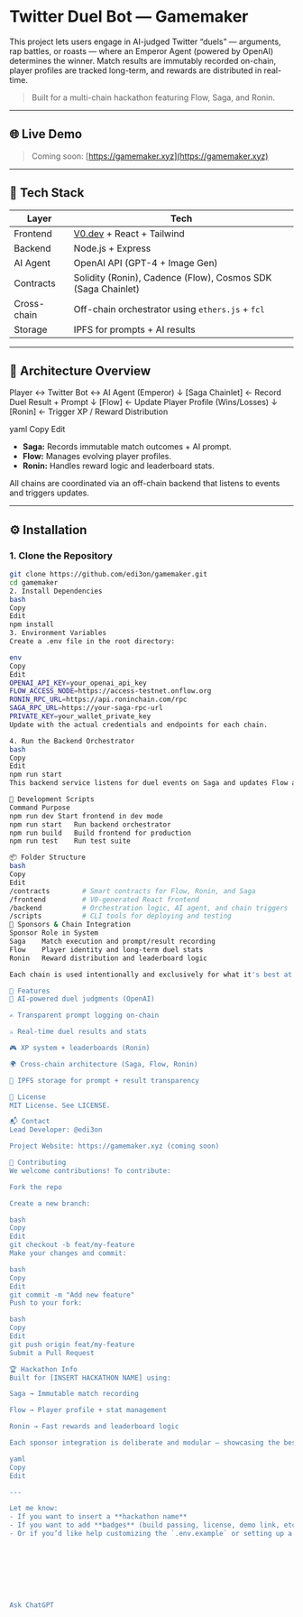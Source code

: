 #  Twitter Duel Bot — Gamemaker

This project lets users engage in AI-judged Twitter “duels” — arguments, rap battles, or roasts — where an Emperor Agent (powered by OpenAI) determines the winner. Match results are immutably recorded on-chain, player profiles are tracked long-term, and rewards are distributed in real-time.

> Built for a multi-chain hackathon featuring Flow, Saga, and Ronin.

---

## 🌐 Live Demo

> Coming soon: [https://gamemaker.xyz](https://gamemaker.xyz)

---

## 🔗 Tech Stack

| Layer       | Tech                           |
|------------|--------------------------------|
| Frontend   | [V0.dev](https://v0.dev) + React + Tailwind |
| Backend    | Node.js + Express              |
| AI Agent   | OpenAI API (GPT-4 + Image Gen) |
| Contracts  | Solidity (Ronin), Cadence (Flow), Cosmos SDK (Saga Chainlet) |
| Cross-chain| Off-chain orchestrator using `ethers.js` + `fcl` |
| Storage    | IPFS for prompts + AI results  |

---

## 🧱 Architecture Overview

Player ↔ Twitter Bot ↔ AI Agent (Emperor)
↓
[Saga Chainlet] ← Record Duel Result + Prompt
↓
[Flow] ← Update Player Profile (Wins/Losses)
↓
[Ronin] ← Trigger XP / Reward Distribution

yaml
Copy
Edit

- **Saga:** Records immutable match outcomes + AI prompt.
- **Flow:** Manages evolving player profiles.
- **Ronin:** Handles reward logic and leaderboard stats.

All chains are coordinated via an off-chain backend that listens to events and triggers updates.

---

## ⚙️ Installation

### 1. Clone the Repository

```bash
git clone https://github.com/edi3on/gamemaker.git
cd gamemaker
2. Install Dependencies
bash
Copy
Edit
npm install
3. Environment Variables
Create a .env file in the root directory:

env
Copy
Edit
OPENAI_API_KEY=your_openai_api_key
FLOW_ACCESS_NODE=https://access-testnet.onflow.org
RONIN_RPC_URL=https://api.roninchain.com/rpc
SAGA_RPC_URL=https://your-saga-rpc-url
PRIVATE_KEY=your_wallet_private_key
Update with the actual credentials and endpoints for each chain.

4. Run the Backend Orchestrator
bash
Copy
Edit
npm run start
This backend service listens for duel events on Saga and updates Flow and Ronin accordingly.

🔨 Development Scripts
Command	Purpose
npm run dev	Start frontend in dev mode
npm run start	Run backend orchestrator
npm run build	Build frontend for production
npm run test	Run test suite

📦 Folder Structure
bash
Copy
Edit
/contracts        # Smart contracts for Flow, Ronin, and Saga
/frontend         # V0-generated React frontend
/backend          # Orchestration logic, AI agent, and chain triggers
/scripts          # CLI tools for deploying and testing
🤝 Sponsors & Chain Integration
Sponsor	Role in System
Saga	Match execution and prompt/result recording
Flow	Player identity and long-term duel stats
Ronin	Reward distribution and leaderboard logic

Each chain is used intentionally and exclusively for what it's best at — no overlap, no redundancy.

🧪 Features
🧠 AI-powered duel judgments (OpenAI)

✍️ Transparent prompt logging on-chain

⚔️ Real-time duel results and stats

🎮 XP system + leaderboards (Ronin)

🌍 Cross-chain architecture (Saga, Flow, Ronin)

📁 IPFS storage for prompt + result transparency

📝 License
MIT License. See LICENSE.

📬 Contact
Lead Developer: @edi3on

Project Website: https://gamemaker.xyz (coming soon)

🚀 Contributing
We welcome contributions! To contribute:

Fork the repo

Create a new branch:

bash
Copy
Edit
git checkout -b feat/my-feature
Make your changes and commit:

bash
Copy
Edit
git commit -m "Add new feature"
Push to your fork:

bash
Copy
Edit
git push origin feat/my-feature
Submit a Pull Request

🏆 Hackathon Info
Built for [INSERT HACKATHON NAME] using:

Saga → Immutable match recording

Flow → Player profile + stat management

Ronin → Fast rewards and leaderboard logic

Each sponsor integration is deliberate and modular — showcasing the best of each ecosystem.

yaml
Copy
Edit

---

Let me know:
- If you want to insert a **hackathon name**
- If you want to add **badges** (build passing, license, demo link, etc.)
- Or if you’d like help customizing the `.env.example` or setting up a `deploy.md` for contributors.








Ask ChatGPT
